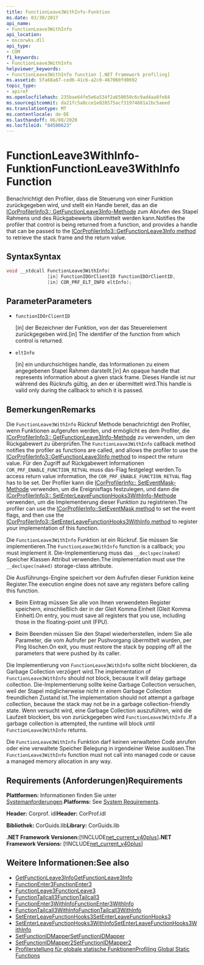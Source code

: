 ```yaml
---
title: FunctionLeave3WithInfo-Funktion
ms.date: 03/30/2017
api_name:
- FunctionLeave3WithInfo
api_location:
- mscorwks.dll
api_type:
- COM
f1_keywords:
- FunctionLeave3WithInfo
helpviewer_keywords:
- FunctionLeave3WithInfo function [.NET Framework profiling]
ms.assetid: 5fa68a67-ced6-41c6-a2c0-467060fd0692
topic_type:
- apiref
ms.openlocfilehash: 235bae64fe5e6a534f2a650050c6c9ad4aa8fe84
ms.sourcegitcommit: da21fc5a8cce1e028575acf31974681a1bc5aeed
ms.translationtype: MT
ms.contentlocale: de-DE
ms.lasthandoff: 06/08/2020
ms.locfileid: "84500623"
---
```

# <a name="functionleave3withinfo-function"></a><span data-ttu-id="16219-102">FunctionLeave3WithInfo-Funktion</span><span class="sxs-lookup"><span data-stu-id="16219-102">FunctionLeave3WithInfo Function</span></span>
<span data-ttu-id="16219-103">Benachrichtigt den Profiler, dass die Steuerung von einer Funktion zurückgegeben wird, und stellt ein Handle bereit, das an die [ICorProfilerInfo3:: GetFunctionLeave3Info-Methode](icorprofilerinfo3-getfunctionleave3info-method.md) zum Abrufen des Stapel Rahmens und des Rückgabewerts übermittelt werden kann.</span><span class="sxs-lookup"><span data-stu-id="16219-103">Notifies the profiler that control is being returned from a function, and provides a handle that can be passed to the [ICorProfilerInfo3::GetFunctionLeave3Info method](icorprofilerinfo3-getfunctionleave3info-method.md) to retrieve the stack frame and the return value.</span></span>  
  
## <a name="syntax"></a><span data-ttu-id="16219-104">Syntax</span><span class="sxs-lookup"><span data-stu-id="16219-104">Syntax</span></span>  
  
```cpp  
void __stdcall FunctionLeave3WithInfo(  
               [in] FunctionIDOrClientID functionIDOrClientID,  
               [in] COR_PRF_ELT_INFO eltInfo);  
```  
  
## <a name="parameters"></a><span data-ttu-id="16219-105">Parameter</span><span class="sxs-lookup"><span data-stu-id="16219-105">Parameters</span></span>

- `functionIDOrClientID`

  <span data-ttu-id="16219-106">\[in] der Bezeichner der Funktion, von der das Steuerelement zurückgegeben wird.</span><span class="sxs-lookup"><span data-stu-id="16219-106">\[in] The identifier of the function from which control is returned.</span></span>

- `eltInfo`

  <span data-ttu-id="16219-107">\[in] ein undurchsichtiges handle, das Informationen zu einem angegebenen Stapel Rahmen darstellt.</span><span class="sxs-lookup"><span data-stu-id="16219-107">\[in] An opaque handle that represents information about a given stack frame.</span></span> <span data-ttu-id="16219-108">Dieses Handle ist nur während des Rückrufs gültig, an den er übermittelt wird.</span><span class="sxs-lookup"><span data-stu-id="16219-108">This handle is valid only during the callback to which it is passed.</span></span>

## <a name="remarks"></a><span data-ttu-id="16219-109">Bemerkungen</span><span class="sxs-lookup"><span data-stu-id="16219-109">Remarks</span></span>  
 <span data-ttu-id="16219-110">Die `FunctionLeave3WithInfo` Rückruf Methode benachrichtigt den Profiler, wenn Funktionen aufgerufen werden, und ermöglicht es dem Profiler, die [ICorProfilerInfo3:: GetFunctionLeave3Info-Methode](icorprofilerinfo3-getfunctionleave3info-method.md) zu verwenden, um den Rückgabewert zu überprüfen.</span><span class="sxs-lookup"><span data-stu-id="16219-110">The `FunctionLeave3WithInfo` callback method notifies the profiler as functions are called, and allows the profiler to use the [ICorProfilerInfo3::GetFunctionLeave3Info method](icorprofilerinfo3-getfunctionleave3info-method.md) to inspect the return value.</span></span> <span data-ttu-id="16219-111">Für den Zugriff auf Rückgabewert Informationen `COR_PRF_ENABLE_FUNCTION_RETVAL` muss das-Flag festgelegt werden.</span><span class="sxs-lookup"><span data-stu-id="16219-111">To access return value information, the `COR_PRF_ENABLE_FUNCTION_RETVAL` flag has to be set.</span></span> <span data-ttu-id="16219-112">Der Profiler kann die [ICorProfilerInfo:: SetEventMask-Methode](icorprofilerinfo-seteventmask-method.md) verwenden, um die Ereignisflags festzulegen, und dann die [ICorProfilerInfo3:: SetEnterLeaveFunctionHooks3WithInfo-Methode](icorprofilerinfo3-setenterleavefunctionhooks3withinfo-method.md) verwenden, um die Implementierung dieser Funktion zu registrieren.</span><span class="sxs-lookup"><span data-stu-id="16219-112">The profiler can use the [ICorProfilerInfo::SetEventMask method](icorprofilerinfo-seteventmask-method.md) to set the event flags, and then use the [ICorProfilerInfo3::SetEnterLeaveFunctionHooks3WithInfo method](icorprofilerinfo3-setenterleavefunctionhooks3withinfo-method.md) to register your implementation of this function.</span></span>  
  
 <span data-ttu-id="16219-113">Die `FunctionLeave3WithInfo` Funktion ist ein Rückruf. Sie müssen Sie implementieren.</span><span class="sxs-lookup"><span data-stu-id="16219-113">The `FunctionLeave3WithInfo` function is a callback; you must implement it.</span></span> <span data-ttu-id="16219-114">Die-Implementierung muss das `__declspec(naked)` Speicher Klassen Attribut verwenden.</span><span class="sxs-lookup"><span data-stu-id="16219-114">The implementation must use the `__declspec(naked)` storage-class attribute.</span></span>  
  
 <span data-ttu-id="16219-115">Die Ausführungs-Engine speichert vor dem Aufrufen dieser Funktion keine Register.</span><span class="sxs-lookup"><span data-stu-id="16219-115">The execution engine does not save any registers before calling this function.</span></span>  
  
- <span data-ttu-id="16219-116">Beim Eintrag müssen Sie alle von Ihnen verwendeten Register speichern, einschließlich der in der Gleit Komma Einheit (Gleit Komma Einheit).</span><span class="sxs-lookup"><span data-stu-id="16219-116">On entry, you must save all registers that you use, including those in the floating-point unit (FPU).</span></span>  
  
- <span data-ttu-id="16219-117">Beim Beenden müssen Sie den Stapel wiederherstellen, indem Sie alle Parameter, die vom Aufrufer per Pushvorgang übermittelt wurden, per Ping löschen.</span><span class="sxs-lookup"><span data-stu-id="16219-117">On exit, you must restore the stack by popping off all the parameters that were pushed by its caller.</span></span>  
  
 <span data-ttu-id="16219-118">Die Implementierung von `FunctionLeave3WithInfo` sollte nicht blockieren, da Garbage Collection verzögert wird.</span><span class="sxs-lookup"><span data-stu-id="16219-118">The implementation of `FunctionLeave3WithInfo` should not block, because it will delay garbage collection.</span></span> <span data-ttu-id="16219-119">Die-Implementierung sollte keine Garbage Collection versuchen, weil der Stapel möglicherweise nicht in einem Garbage Collection freundlichen Zustand ist.</span><span class="sxs-lookup"><span data-stu-id="16219-119">The implementation should not attempt a garbage collection, because the stack may not be in a garbage collection-friendly state.</span></span> <span data-ttu-id="16219-120">Wenn versucht wird, eine Garbage Collection auszuführen, wird die Laufzeit blockiert, bis von zurückgegeben wird `FunctionLeave3WithInfo` .</span><span class="sxs-lookup"><span data-stu-id="16219-120">If a garbage collection is attempted, the runtime will block until `FunctionLeave3WithInfo` returns.</span></span>  
  
 <span data-ttu-id="16219-121">Die `FunctionLeave3WithInfo` Funktion darf keinen verwalteten Code anrufen oder eine verwaltete Speicher Belegung in irgendeiner Weise auslösen.</span><span class="sxs-lookup"><span data-stu-id="16219-121">The `FunctionLeave3WithInfo` function must not call into managed code or cause a managed memory allocation in any way.</span></span>  
  
## <a name="requirements"></a><span data-ttu-id="16219-122">Requirements (Anforderungen)</span><span class="sxs-lookup"><span data-stu-id="16219-122">Requirements</span></span>  
 <span data-ttu-id="16219-123">**Plattformen:** Informationen finden Sie unter [Systemanforderungen](../../get-started/system-requirements.md).</span><span class="sxs-lookup"><span data-stu-id="16219-123">**Platforms:** See [System Requirements](../../get-started/system-requirements.md).</span></span>  
  
 <span data-ttu-id="16219-124">**Header:** Corprof. idl</span><span class="sxs-lookup"><span data-stu-id="16219-124">**Header:** CorProf.idl</span></span>  
  
 <span data-ttu-id="16219-125">**Bibliothek:** CorGuids.lib</span><span class="sxs-lookup"><span data-stu-id="16219-125">**Library:** CorGuids.lib</span></span>  
  
 <span data-ttu-id="16219-126">**.NET Framework Versionen:**[!INCLUDE[net_current_v40plus](../../../../includes/net-current-v40plus-md.md)]</span><span class="sxs-lookup"><span data-stu-id="16219-126">**.NET Framework Versions:** [!INCLUDE[net_current_v40plus](../../../../includes/net-current-v40plus-md.md)]</span></span>  
  
## <a name="see-also"></a><span data-ttu-id="16219-127">Weitere Informationen:</span><span class="sxs-lookup"><span data-stu-id="16219-127">See also</span></span>

- [<span data-ttu-id="16219-128">GetFunctionLeave3Info</span><span class="sxs-lookup"><span data-stu-id="16219-128">GetFunctionLeave3Info</span></span>](icorprofilerinfo3-getfunctionleave3info-method.md)
- [<span data-ttu-id="16219-129">FunctionEnter3</span><span class="sxs-lookup"><span data-stu-id="16219-129">FunctionEnter3</span></span>](functionenter3-function.md)
- [<span data-ttu-id="16219-130">FunctionLeave3</span><span class="sxs-lookup"><span data-stu-id="16219-130">FunctionLeave3</span></span>](functionleave3-function.md)
- [<span data-ttu-id="16219-131">FunctionTailcall3</span><span class="sxs-lookup"><span data-stu-id="16219-131">FunctionTailcall3</span></span>](functiontailcall3-function.md)
- [<span data-ttu-id="16219-132">FunctionEnter3WithInfo</span><span class="sxs-lookup"><span data-stu-id="16219-132">FunctionEnter3WithInfo</span></span>](functionenter3withinfo-function.md)
- [<span data-ttu-id="16219-133">FunctionTailcall3WithInfo</span><span class="sxs-lookup"><span data-stu-id="16219-133">FunctionTailcall3WithInfo</span></span>](functiontailcall3withinfo-function.md)
- [<span data-ttu-id="16219-134">SetEnterLeaveFunctionHooks3</span><span class="sxs-lookup"><span data-stu-id="16219-134">SetEnterLeaveFunctionHooks3</span></span>](icorprofilerinfo3-setenterleavefunctionhooks3-method.md)
- [<span data-ttu-id="16219-135">SetEnterLeaveFunctionHooks3WithInfo</span><span class="sxs-lookup"><span data-stu-id="16219-135">SetEnterLeaveFunctionHooks3WithInfo</span></span>](icorprofilerinfo3-setenterleavefunctionhooks3withinfo-method.md)
- [<span data-ttu-id="16219-136">SetFunctionIDMapper</span><span class="sxs-lookup"><span data-stu-id="16219-136">SetFunctionIDMapper</span></span>](icorprofilerinfo-setfunctionidmapper-method.md)
- [<span data-ttu-id="16219-137">SetFunctionIDMapper2</span><span class="sxs-lookup"><span data-stu-id="16219-137">SetFunctionIDMapper2</span></span>](icorprofilerinfo3-setfunctionidmapper2-method.md)
- [<span data-ttu-id="16219-138">Profilerstellung für globale statische Funktionen</span><span class="sxs-lookup"><span data-stu-id="16219-138">Profiling Global Static Functions</span></span>](profiling-global-static-functions.md)
